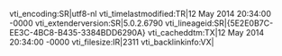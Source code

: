 vti_encoding:SR|utf8-nl
vti_timelastmodified:TR|12 May 2014 20:34:00 -0000
vti_extenderversion:SR|5.0.2.6790
vti_lineageid:SR|{5E2E0B7C-EE3C-4BC8-B435-3384BDD6290A}
vti_cacheddtm:TX|12 May 2014 20:34:00 -0000
vti_filesize:IR|2311
vti_backlinkinfo:VX|
